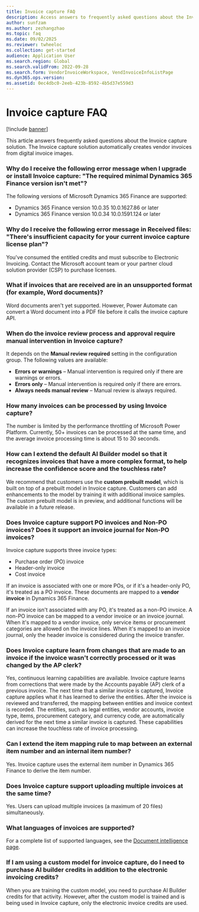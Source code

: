 ```yaml
---
title: Invoice capture FAQ
description: Access answers to frequently asked questions about the Invoice capture solution, including questions about error messages.
author: sunfzam
ms.author: zezhangzhao
ms.topic: faq
ms.date: 09/02/2025
ms.reviewer: twheeloc
ms.collection: get-started
audience: Application User
ms.search.region: Global
ms.search.validFrom: 2022-09-28
ms.search.form: VendorInvoiceWorkspace, VendInvoiceInfoListPage
ms.dyn365.ops.version: 
ms.assetid: 0ec4dbc0-2eeb-423b-8592-4b5d37e559d3
---
```


# Invoice capture FAQ

[!include [banner](../includes/banner.md)]

This article answers frequently asked questions about the Invoice capture solution. The Invoice capture solution automatically creates vendor invoices from digital invoice images.

### Why do I receive the following error message when I upgrade or install Invoice capture: "The required minimal Dynamics 365 Finance version isn't met"?

The following versions of Microsoft Dynamics 365 Finance are supported:

- Dynamics 365 Finance version 10.0.35 10.0.1627.86 or later
- Dynamics 365 Finance version 10.0.34 10.0.1591.124 or later

### Why do I receive the following error message in Received files: "There's insufficient capacity for your current invoice capture license plan"?

You've consumed the entitled credits and must subscribe to Electronic Invoicing. Contact the Microsoft account team or your partner cloud solution provider (CSP) to purchase licenses.

### What if invoices that are received are in an unsupported format (for example, Word documents)?

Word documents aren't yet supported. However, Power Automate can convert a Word document into a PDF file before it calls the invoice capture API.

### When do the invoice review process and approval require manual intervention in Invoice capture?

It depends on the **Manual review required** setting in the configuration group. The following values are available:

- **Errors or warnings** – Manual intervention is required only if there are warnings or errors.
- **Errors only** – Manual intervention is required only if there are errors.
- **Always needs manual review** – Manual review is always required.

### How many invoices can be processed by using Invoice capture?

The number is limited by the performance throttling of Microsoft Power Platform. Currently, 50+ invoices can be processed at the same time, and the average invoice processing time is about 15 to 30 seconds.

### How can I extend the default AI Builder model so that it recognizes invoices that have a more complex format, to help increase the confidence score and the touchless rate?

We recommend that customers use the **custom prebuilt model**, which is built on top of a prebuilt model in Invoice capture. Customers can add enhancements to the model by training it with additional invoice samples. The custom prebuilt model is in preview, and additional functions will be available in a future release.

### Does Invoice capture support PO invoices and Non-PO invoices? Does it support an invoice journal for Non-PO invoices?

Invoice capture supports three invoice types:

- Purchase order (PO) invoice
- Header-only invoice
- Cost invoice

If an invoice is associated with one or more POs, or if it's a header-only PO, it's treated as a PO invoice. These documents are mapped to a **vendor invoice** in Dynamics 365 Finance.

If an invoice isn't associated with any PO, it's treated as a non-PO invoice. A non-PO invoice can be mapped to a vendor invoice or an invoice journal. When it's mapped to a vendor invoice, only service items or procurement categories are allowed on the invoice lines. When it's mapped to an invoice journal, only the header invoice is considered during the invoice transfer.

### Does Invoice capture learn from changes that are made to an invoice if the invoice wasn't correctly processed or it was changed by the AP clerk?

Yes, continuous learning capabilities are available. Invoice capture learns from corrections that were made by the Accounts payable (AP) clerk of a previous invoice. The next time that a similar invoice is captured, Invoice capture applies what it has learned to derive the entities. After the invoice is reviewed and transferred, the mapping between entities and invoice context is recorded. The entities, such as legal entities, vendor accounts, invoice type, items, procurement category, and currency code, are automatically derived for the next time a similar invoice is captured. These capabilities can increase the touchless rate of invoice processing.

### Can I extend the item mapping rule to map between an external item number and an internal item number?

Yes. Invoice capture uses the external item number in Dynamics 365 Finance to derive the item number.

### Does Invoice capture support uploading multiple invoices at the same time?

Yes. Users can upload multiple invoices (a maximum of 20 files) simultaneously.

### What languages of invoices are supported?
For a complete list of supported languages, see the [Document intelligence page](/azure/ai-services/document-intelligence/concept-invoice).

### If I am using a custom model for invoice capture, do I need to purchase AI builder credits in addition to the electronic invoicing credits?   
When you are training the custom model, you need to purchase AI Builder credits for that activity. However, after the custom model is trained and is being used in Invoice capture, only the electronic invoice credits are used.

